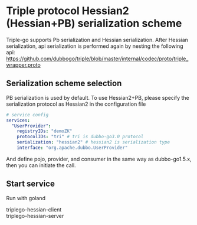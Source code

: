 # Triple protocol Hessian2 (Hessian+PB) serialization scheme

Triple-go supports Pb serialization and Hessian serialization. After Hessian serialization, api serialization is performed again by nesting the following api:
https://github.com/dubbogo/triple/blob/master/internal/codec/proto/triple_wrapper.proto

## Serialization scheme selection

PB serialization is used by default. To use Hessian2+PB, please specify the serialization protocol as Hessian2 in the configuration file

```yaml
# service config
services:
  "UserProvider":
    registryIDs: "demoZK"
    protocolIDs: "tri" # tri is dubbo-go3.0 protocol
    serialization: "hessian2" # hessian2 is serialization type
    interface: "org.apache.dubbo.UserProvider"
```

And define pojo, provider, and consumer in the same way as dubbo-go1.5.x, then you can initiate the call.

## Start service
Run with goland

triplego-hessian-client\
triplego-hessian-server